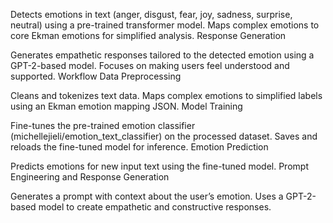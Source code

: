 

Detects emotions in text (anger, disgust, fear, joy, sadness, surprise, neutral) using a pre-trained transformer model.
Maps complex emotions to core Ekman emotions for simplified analysis.
Response Generation

Generates empathetic responses tailored to the detected emotion using a GPT-2-based model.
Focuses on making users feel understood and supported.
Workflow
Data Preprocessing

Cleans and tokenizes text data.
Maps complex emotions to simplified labels using an Ekman emotion mapping JSON.
Model Training

Fine-tunes the pre-trained emotion classifier (michellejieli/emotion_text_classifier) on the processed dataset.
Saves and reloads the fine-tuned model for inference.
Emotion Prediction

Predicts emotions for new input text using the fine-tuned model.
Prompt Engineering and Response Generation

Generates a prompt with context about the user’s emotion.
Uses a GPT-2-based model to create empathetic and constructive responses.

